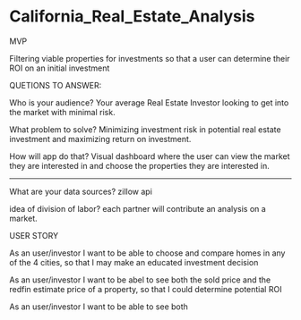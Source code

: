 # California_Real_Estate_Analysis

MVP

Filtering viable properties for investments so that a user can determine their ROI on an initial investment


QUETIONS TO ANSWER:

Who is your audience? Your average Real Estate Investor looking to get into the market with minimal risk. 

What problem to solve? 
Minimizing investment risk in potential real estate investment and maximizing return on investment.

How will app do that?
Visual dashboard where the user can view the market they are interested in and choose the properties they are interested in. 

----

What are your data sources?
zillow api 

idea of division of labor?
each partner will contribute an analysis on a market.

USER STORY

As an user/investor I want to be able to choose and compare homes in any of the 4 cities, so that I may make an educated investment decision

As an user/investor I want to be abel to see both the sold price and the redfin estimate price of a property, so that I could determine potential ROI

As an user/investor I want to be able to see both 
